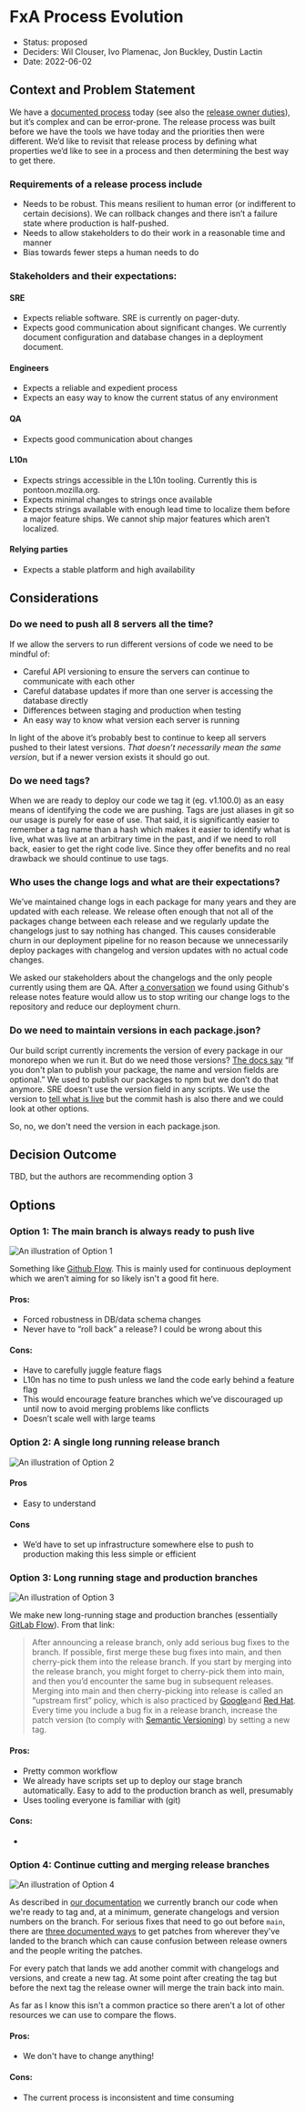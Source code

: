 # FxA Process Evolution

- Status: proposed
- Deciders: Wil Clouser, Ivo Plamenac, Jon Buckley, Dustin Lactin
- Date: 2022-06-02

## Context and Problem Statement

We have a [documented process](https://mozilla.github.io/ecosystem-platform/reference/team-processes/development-process)
today (see also the [release owner duties](https://mozilla.github.io/ecosystem-platform/reference/team-processes/release-process)),
but it’s complex and can be error-prone. The release process was built before we have the tools
we have today and the priorities then were different. We’d like to revisit
that release process by defining what properties we’d like to see in a process
and then determining the best way to get there.

### Requirements of a release process include

- Needs to be robust. This means resilient to human error (or indifferent to
  certain decisions). We can rollback changes and there isn’t a failure state
  where production is half-pushed.
- Needs to allow stakeholders to do their work in a reasonable time and manner
- Bias towards fewer steps a human needs to do

### Stakeholders and their expectations:

#### SRE

- Expects reliable software. SRE is currently on pager-duty.
- Expects good communication about significant changes. We currently document
  configuration and database changes in a deployment document.

#### Engineers

- Expects a reliable and expedient process
- Expects an easy way to know the current status of any environment

#### QA

- Expects good communication about changes

#### L10n

- Expects strings accessible in the L10n tooling. Currently this is
  pontoon.mozilla.org.
- Expects minimal changes to strings once available
- Expects strings available with enough lead time to localize them before a
  major feature ships. We cannot ship major features which aren’t localized.

#### Relying parties

- Expects a stable platform and high availability

## Considerations

### Do we need to push all 8 servers all the time?

If we allow the servers to run different versions of code we need to be
mindful of:

- Careful API versioning to ensure the servers can continue to communicate with each other
- Careful database updates if more than one server is accessing the database directly
- Differences between staging and production when testing
- An easy way to know what version each server is running

In light of the above it’s probably best to continue to keep all servers pushed
to their latest versions. _That doesn’t necessarily mean the same version_, but
if a newer version exists it should go out.

### Do we need tags?

When we are ready to deploy our code we tag it (eg. v1.100.0) as an easy means
of identifying the code we are pushing. Tags are just aliases in git so our
usage is purely for ease of use. That said, it is significantly easier to
remember a tag name than a hash which makes it easier to identify what is live,
what was live at an arbitrary time in the past, and if we need to roll back,
easier to get the right code live. Since they offer benefits and no real
drawback we should continue to use tags.

### Who uses the change logs and what are their expectations?

We’ve maintained change logs in each package for many years and they are
updated with each release. We release often enough that not all of the
packages change between each release and we regularly update the changelogs
just to say nothing has changed. This causes considerable churn in our
deployment pipeline for no reason because we unnecessarily deploy packages with
changelog and version updates with no actual code changes.

We asked our stakeholders about the changelogs and the only people currently
using them are QA. After [a
conversation](https://groups.google.com/a/mozilla.com/g/fxa-staff/c/OuKEsHs67fk)
we found using Github's release notes feature would allow us to stop writing our change logs to
the repository and reduce our deployment churn.

### Do we need to maintain versions in each package.json?

Our build script currently increments the version of every package in our
monorepo when we run it. But do we need those versions? [The docs
say](https://docs.npmjs.com/cli/v8/configuring-npm/package-json#version) “If
you don't plan to publish your package, the name and version fields are
optional.” We used to publish our packages to npm but we don’t do that anymore.
SRE doesn't use the version field in any scripts. We use the version to [tell
what is live](https://accounts.firefox.com/__version__) but the commit hash is
also there and we could look at other options.

So, no, we don't need the version in each package.json.

## Decision Outcome

TBD, but the authors are recommending option 3

## Options

### Option 1: The main branch is always ready to push live

![An illustration of Option 1](images/0031-option1.png)

Something like [Github Flow](https://docs.github.com/en/get-started/quickstart/github-flow).
This is mainly used for continuous deployment which we aren’t aiming for so likely
isn't a good fit here.

#### Pros:

- Forced robustness in DB/data schema changes
- Never have to “roll back” a release? I could be wrong about this

#### Cons:

- Have to carefully juggle feature flags
- L10n has no time to push unless we land the code early behind a feature flag
- This would encourage feature branches which we’ve discouraged up until now to
  avoid merging problems like conflicts
- Doesn’t scale well with large teams

### Option 2: A single long running release branch

![An illustration of Option 2](images/0031-option2.png)

#### Pros

- Easy to understand

#### Cons

- We’d have to set up infrastructure somewhere else to push to production
  making this less simple or efficient

### Option 3: Long running stage and production branches

![An illustration of Option 3](images/0031-option3.png)

We make new long-running stage and production branches (essentially [GitLab Flow](https://docs.gitlab.com/ee/topics/gitlab_flow.html)). From that link:

> After announcing a release branch, only add serious bug fixes to the branch. If
> possible, first merge these bug fixes into main, and then cherry-pick them into
> the release branch. If you start by merging into the release branch, you might
> forget to cherry-pick them into main, and then you’d encounter the same bug in
> subsequent releases. Merging into main and then cherry-picking into release is
> called an “upstream first” policy, which is also practiced by
> [Google](https://www.chromium.org/chromium-os/chromiumos-design-docs/upstream-first/)and
> [Red Hat](https://www.redhat.com/en/blog/a-community-for-using-openstack-with-red-hat-rdo).
> Every time you include a bug fix in a release branch, increase the patch
> version (to comply with [Semantic Versioning](https://semver.org/)) by setting a new tag.

#### Pros:

- Pretty common workflow
- We already have scripts set up to deploy our stage branch automatically. Easy to add to the production branch as well, presumably
- Uses tooling everyone is familiar with (git)

#### Cons:

-

### Option 4: Continue cutting and merging release branches

![An illustration of Option 4](images/0031-option4.png)

As described in [our
documentation](https://mozilla.github.io/ecosystem-platform/reference/team-processes/release-process)
we currently branch our code when we're ready to tag and, at a minimum,
generate changelogs and version numbers on the branch. For serious fixes that
need to go out before `main`, there are [three documented ways](https://mozilla.github.io/ecosystem-platform/reference/team-processes/release-process#patch-releases)
to get patches from wherever they've landed to the branch which can cause
confusion between release owners and the people writing the patches.

For every patch that lands we add another commit with changelogs and versions,
and create a new tag. At some point after creating the tag but before the next
tag the release owner will merge the train back into main.

As far as I know this isn't a common practice so there aren't a lot of other
resources we can use to compare the flows.

#### Pros:

- We don't have to change anything!

#### Cons:

- The current process is inconsistent and time consuming
